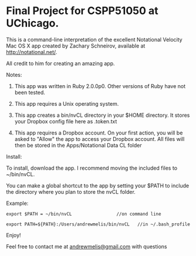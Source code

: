 Final Project for CSPP51050 at UChicago.
=======================================================

This is a command-line interpretation of the excellent
Notational Velocity Mac OS X app created by Zachary Schneirov,
available at http://notational.net/.

All credit to him for creating an amazing app.

Notes:

1) This app was written in Ruby 2.0.0p0.
   Other versions of Ruby have not been tested.

2) This app requires a Unix operating system.

3) This app creates a bin/nvCL directory in your $HOME directory.
   It stores your Dropbox config file here as .token.txt

4) This app requires a Dropbox account.
   On your first action, you will be asked to "Allow" the app to
   access your Dropbox account.
   All files will then be stored in the Apps/Notational Data CL folder

Install:

To install, download the app. I recommend moving the included files to ~/bin/nvCL.

You can make a global shortcut to the app by setting your $PATH to include
the directory where you plan to store the nvCL folder.

Example:
  
    export $PATH = ~/bin/nvCL			      //on command line

    export PATH=${PATH}:/Users/andrewmelis/bin/nvCL   //in ~/.bash_profile

Enjoy!

Feel free to contact me at andrewmelis@gmail.com with questions

